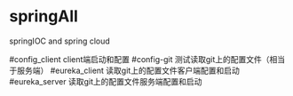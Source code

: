 # springAll
springIOC and spring cloud

#config_client 
client端启动和配置
#config-git 
测试读取git上的配置文件（相当于服务端）
#eureka_client
读取git上的配置文件客户端配置和启动
#eureka_server
读取git上的配置文件服务端配置和启动
